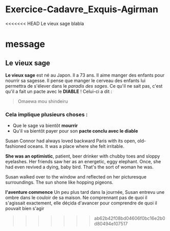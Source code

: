 # Exercice-Cadavre_Exquis-Agirman

<<<<<<< HEAD
Le vieux sage blabla

message
=======
## Le vieux sage

**Le vieux sage** est né au Japon. Il a 73 ans. Il aime manger des enfants pour nourrir sa sagesse. Il pense que manger le cerveau des enfants lui permettra de s'élever dans le *paradis des sages*. Ce qu'il ne sait pas, c'est qu'il a fait un pacte avec le **DIABLE** ! Celui-ci a dit : 
> Omaewa mou shindeiru 
### Cela implique plusieurs choses :
* Que le sage va bientôt **mourrir**
* Qu'il va bientôt payer pour son **pacte conclu avec le diable**

Susan Connor had always loved backward Paris with its open, old-fashioned oceans. It was a place where she felt irritable.

**She was an optimistic**, patient, beer drinker with chubby toes and sloppy eyelashes. Her friends saw her as an energetic, eggy elephant. Once, she had even revived a dying, baby bird. That's the sort of woman he was.

Susan walked over to the window and reflected on her picturesque surroundings. The sun shone like hopping pigeons.

**l'aventure commence**
Un peu plus tard dans la journée, Susan entrevu une ombre dans le couloir de sa maison. Ne comprennant pas de quoi il s'agissait exactement, elle déçida d'avancer pour comprendre de quoi il pouvait bien s'agir



  
>>>>>>> ab62b42f08bd04606f0bc16e2b0d80494e107517
